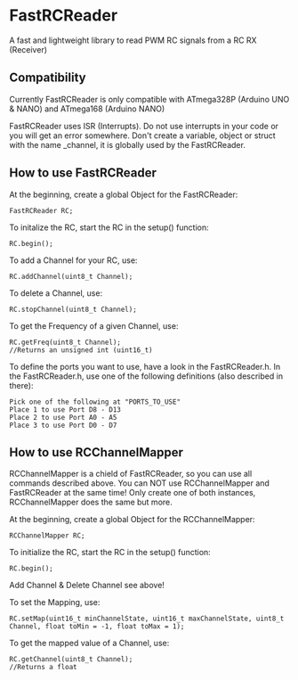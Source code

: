 # FastRCReader
A fast and lightweight library to read PWM RC signals from a RC RX (Receiver)


## Compatibility
Currently FastRCReader is only compatible with ATmega328P (Arduino UNO & NANO) and ATmega168 (Arduino NANO)

FastRCReader uses ISR (Interrupts). Do not use interrupts in your code or you will get an error somewhere.
Don't create a variable, object or struct with the name _channel, it is globally used by the FastRCReader.

## How to use FastRCReader
At the beginning, create a global Object for the FastRCReader:

    FastRCReader RC;

To initalize the RC, start the RC in the setup() function:

    RC.begin();

To add a Channel for your RC, use:

    RC.addChannel(uint8_t Channel);

To delete a Channel, use:

    RC.stopChannel(uint8_t Channel);

To get the Frequency of a given Channel, use:

    RC.getFreq(uint8_t Channel);
    //Returns an unsigned int (uint16_t)

To define the ports you want to use, have a look in the FastRCReader.h. In the FastRCReader.h, use one of the following definitions (also described in there):

    Pick one of the following at "PORTS_TO_USE"
    Place 1 to use Port D8 - D13
    Place 2 to use Port A0 - A5
    Place 3 to use Port D0 - D7

## How to use RCChannelMapper
RCChannelMapper is a chield of FastRCReader, so you can use all commands described above. You can NOT use RCChannelMapper and FastRCReader at the same time! Only create one of both instances, RCChannelMapper does the same but more.

At the beginning, create a global Object for the RCChannelMapper:

    RCChannelMapper RC;

To initialize the RC, start the RC in the setup() function:

    RC.begin();

Add Channel & Delete Channel see above!

To set the Mapping, use:

    RC.setMap(uint16_t minChannelState, uint16_t maxChannelState, uint8_t Channel, float toMin = -1, float toMax = 1);

To get the mapped value of a Channel, use:

    RC.getChannel(uint8_t Channel);
    //Returns a float